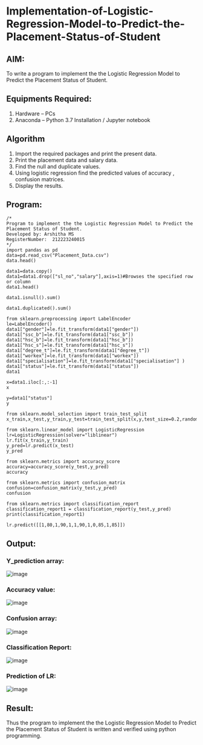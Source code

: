 # Implementation-of-Logistic-Regression-Model-to-Predict-the-Placement-Status-of-Student

## AIM:
To write a program to implement the the Logistic Regression Model to Predict the Placement Status of Student.

## Equipments Required:
1. Hardware – PCs
2. Anaconda – Python 3.7 Installation / Jupyter notebook

## Algorithm
1. Import the required packages and print the present data.
2. Print the placement data and salary data.
3. Find the null and duplicate values.
4. Using logistic regression find the predicted values of accuracy , confusion matrices.
5. Display the results.

## Program:
```
/*
Program to implement the the Logistic Regression Model to Predict the Placement Status of Student.
Developed by: Arshitha MS
RegisterNumber:  212223240015
*/
import pandas as pd
data=pd.read_csv("Placement_Data.csv")
data.head()

data1=data.copy()
data1=data1.drop(["sl_no","salary"],axis=1)#Browses the specified row or column
data1.head()

data1.isnull().sum()

data1.duplicated().sum()

from sklearn.preprocessing import LabelEncoder
le=LabelEncoder()
data1["gender"]=le.fit_transform(data1["gender"])
data1["ssc_b"]=le.fit_transform(data1["ssc_b"])
data1["hsc_b"]=le.fit_transform(data1["hsc_b"])
data1["hsc_s"]=le.fit_transform(data1["hsc_s"])
data1["degree_t"]=le.fit_transform(data1["degree_t"])
data1["workex"]=le.fit_transform(data1["workex"])
data1["specialisation"]=le.fit_transform(data1["specialisation"] )     
data1["status"]=le.fit_transform(data1["status"])       
data1 

x=data1.iloc[:,:-1]
x

y=data1["status"]
y

from sklearn.model_selection import train_test_split
x_train,x_test,y_train,y_test=train_test_split(x,y,test_size=0.2,random_state=0)

from sklearn.linear_model import LogisticRegression
lr=LogisticRegression(solver="liblinear")
lr.fit(x_train,y_train)
y_pred=lr.predict(x_test)
y_pred

from sklearn.metrics import accuracy_score
accuracy=accuracy_score(y_test,y_pred)
accuracy

from sklearn.metrics import confusion_matrix
confusion=confusion_matrix(y_test,y_pred)
confusion

from sklearn.metrics import classification_report
classification_report1 = classification_report(y_test,y_pred)
print(classification_report1)

lr.predict([[1,80,1,90,1,1,90,1,0,85,1,85]])
```

## Output:
### Y_prediction array:
![image](https://github.com/arshitha7/Implementation-of-Logistic-Regression-Model-to-Predict-the-Placement-Status-of-Student/assets/144979143/937f5dc3-ab20-4999-a742-483f1d6372eb)

### Accuracy value:
![image](https://github.com/arshitha7/Implementation-of-Logistic-Regression-Model-to-Predict-the-Placement-Status-of-Student/assets/144979143/52b55a26-7d3b-4cd4-b886-82e96ea88b4c)

### Confusion array:
![image](https://github.com/arshitha7/Implementation-of-Logistic-Regression-Model-to-Predict-the-Placement-Status-of-Student/assets/144979143/6bbb1081-56d6-419a-8921-816032b08a69)

### Classification Report:
![image](https://github.com/arshitha7/Implementation-of-Logistic-Regression-Model-to-Predict-the-Placement-Status-of-Student/assets/144979143/7744a27a-d93a-47f1-ac35-f502161616d6)

### Prediction of LR:
![image](https://github.com/arshitha7/Implementation-of-Logistic-Regression-Model-to-Predict-the-Placement-Status-of-Student/assets/144979143/b4ee9337-f871-4ba8-bdfe-9fd4a9200c4a)

## Result:
Thus the program to implement the the Logistic Regression Model to Predict the Placement Status of Student is written and verified using python programming.
